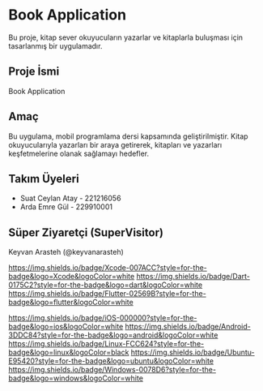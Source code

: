 # Book Application

Bu proje, kitap sever okuyucuların yazarlar ve kitaplarla buluşması için tasarlanmış bir uygulamadır.

## Proje İsmi

Book Application

## Amaç

Bu uygulama, mobil programlama dersi kapsamında geliştirilmiştir. Kitap okuyucularıyla yazarları bir araya getirerek, kitapları ve yazarları keşfetmelerine olanak sağlamayı hedefler.

## Takım Üyeleri

- Suat Ceylan Atay - 221216056
- Arda Emre Gül - 229910001

## Süper Ziyaretçi (SuperVisitor)

Keyvan Arasteh (@keyvanarasteh)

https://img.shields.io/badge/Xcode-007ACC?style=for-the-badge&logo=Xcode&logoColor=white
https://img.shields.io/badge/Dart-0175C2?style=for-the-badge&logo=dart&logoColor=white
https://img.shields.io/badge/Flutter-02569B?style=for-the-badge&logo=flutter&logoColor=white

https://img.shields.io/badge/iOS-000000?style=for-the-badge&logo=ios&logoColor=white
https://img.shields.io/badge/Android-3DDC84?style=for-the-badge&logo=android&logoColor=white
https://img.shields.io/badge/Linux-FCC624?style=for-the-badge&logo=linux&logoColor=black
https://img.shields.io/badge/Ubuntu-E95420?style=for-the-badge&logo=ubuntu&logoColor=white
https://img.shields.io/badge/Windows-0078D6?style=for-the-badge&logo=windows&logoColor=white
